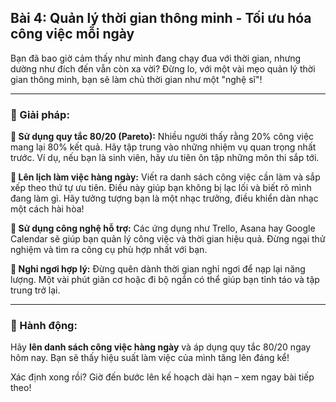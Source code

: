 ## Bài 4: Quản lý thời gian thông minh - Tối ưu hóa công việc mỗi ngày

Bạn đã bao giờ cảm thấy như mình đang chạy đua với thời gian, nhưng dường như đích đến vẫn còn xa vời? Đừng lo, với một vài mẹo quản lý thời gian thông minh, bạn sẽ làm chủ thời gian như một "nghệ sĩ"!

---

### 📌 Giải pháp:

**🔹 Sử dụng quy tắc 80/20 (Pareto):**
Nhiều người thấy rằng 20% công việc mang lại 80% kết quả. Hãy tập trung vào những nhiệm vụ quan trọng nhất trước. Ví dụ, nếu bạn là sinh viên, hãy ưu tiên ôn tập những môn thi sắp tới.

**🔹 Lên lịch làm việc hàng ngày:**
Viết ra danh sách công việc cần làm và sắp xếp theo thứ tự ưu tiên. Điều này giúp bạn không bị lạc lối và biết rõ mình đang làm gì. Hãy tưởng tượng bạn là một nhạc trưởng, điều khiển dàn nhạc một cách hài hòa!

**🔹 Sử dụng công nghệ hỗ trợ:**
Các ứng dụng như Trello, Asana hay Google Calendar sẽ giúp bạn quản lý công việc và thời gian hiệu quả. Đừng ngại thử nghiệm và tìm ra công cụ phù hợp nhất với bạn.

**🔹 Nghỉ ngơi hợp lý:**
Đừng quên dành thời gian nghỉ ngơi để nạp lại năng lượng. Một vài phút giãn cơ hoặc đi bộ ngắn có thể giúp bạn tỉnh táo và tập trung trở lại.

---

### 🚀 Hành động:

Hãy **lên danh sách công việc hàng ngày** và áp dụng quy tắc 80/20 ngay hôm nay. Bạn sẽ thấy hiệu suất làm việc của mình tăng lên đáng kể!

Xác định xong rồi? Giờ đến bước lên kế hoạch dài hạn – xem ngay bài tiếp theo!
